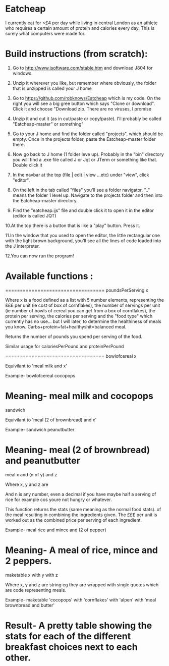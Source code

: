 # Eatcheap
I currently eat for &lt;£4 per day while living in central London as an athlete who requires a certain amount of protein and calories every day. This is surely what computers were made for.

# Build instructions (from scratch):

1. Go to http://www.jsoftware.com/stable.htm and download J804 for windows.

2. Unzip it wherever you like, but remember where obviously, the folder that is unzipped is called your J home

3. Go to https://github.com/robknows/Eatcheap which is my code. On the right you will see a big gree button which says "Clone or download". Click it and choose "Download zip. There are no viruses, I promise

4. Unzip it and cut it (as in cut/paste or copy/paste). I'll probably be called "Eatcheap-master" or something"

5. Go to your J home and find the folder called "projects", which should be empty. Once in the projects folder, paste the Eatcheap-master folder there.

6. Now go back to J home (1 folder leve up). Probably in the "bin" directory you will find a .exe file called J or Jqt or JTerm or something like that. Double click it

7. In the navbar at the top (file | edit | view ...etc) under "view", click "editor".

8. On the left in the tab called "files" you'll see a folder navigator. ".." means the folder 1 level up. Navigate to the projects folder and then into the Eatcheap-master directory.

9. Find the "eatcheap.ijs" file and double click it to open it in the editor (editor is called JQT)

10.At the top there is a button that is like a "play" button. Press it.

11.In the window that you used to open the editor, the little rectangular one with the light brown background, you'll see all the lines of code loaded into the J interpreter.

12.You can now run the program!

# Available functions :
==================================
poundsPerServing x

Where x is a food defined as a list with 5 number elements, representing the £££ per unit (ie cost of box of cornflakes), the number of servings per unit (ie number of bowls of cereal you can get from a box of cornflakes), the protein per serving, the calories per serving and the "food type" which currently has no use... but I will later, to determine the healthiness of meals you know. Carbs+protein+fat+healthyshit=balanced meal.

Returns the number of pounds you spend per serving of the food.

Similar usage for caloriesPerPound and proteinPerPound

==================================
bowlofcereal x

Equivilant to 'meal milk and x'

Example- bowlofcereal cocopops

Meaning- meal milk and cocopops
==================================
sandwich

Equivilant to 'meal (2 of brownbread) and x'

Example- sandwich peanutbutter

Meaning- meal (2 of brownbread) and peanutbutter
==================================
meal x and (n of y) and z

Where x, y and z are 

And n is any number, even a decimal if you have maybe half a serving of rice for example cos youre not hungry or whatever.

This function returns the stats (same meaning as the normal food stats). of the meal resulting in combining the ingredients given. The £££ per unit is worked out as the combined price per serving of each ingredient.

Example- meal rice and mince and (2 of pepper)

Meaning- A meal of rice, mince and 2 peppers.
==================================
maketable x with y with z

Where x, y and z are string eg they are wrapped with single quotes which are code representing meals.

Example- maketable 'cocopops' with 'cornflakes' with 'alpen' with 'meal brownbread and butter'

Result- A pretty table showing the stats for each of the different breakfast choices next to each other.
==================================
